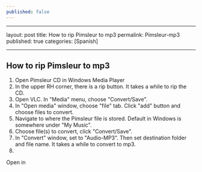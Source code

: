 ```yaml
---
published: false
---
```


---
layout: post
title: How to rip Pimsleur to mp3
permalink: Pimsleur-mp3
published: true
categories: [Spanish]

---
## How to rip Pimsleur to mp3

1. Open Pimsleur CD in Windows Media Player
2. In the upper RH corner, there is a rip button. It takes a while to rip the CD.
3. Open VLC. In "Media" menu, choose "Convert/Save".
4. In "Open media" window, choose "file" tab. Click "add" button and choose files to convert.
5. Navigate to where the Pimsleur file is stored. Default in Windows is somewhere under "My Music".
6. Choose file(s) to convert, click "Convert/Save".
7. In "Convert" window, set to "Audio-MP3". Then set destination folder and file name. It takes a while to convert to mp3.
8. 

Open in 
